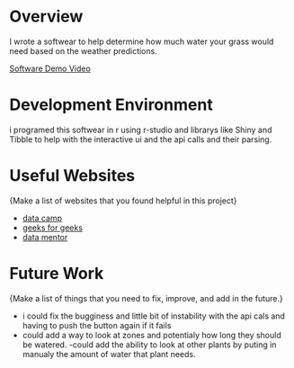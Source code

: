 # Overview

I wrote a softwear to help determine how much water your grass would need based on the weather predictions.

[Software Demo Video](https://youtu.be/xv1ZUCxhoIM)

# Development Environment

i programed this softwear in r using r-studio 
and librarys like Shiny and Tibble to help with the interactive ui and the api calls and their parsing.

# Useful Websites

{Make a list of websites that you found helpful in this project}

- [data camp](https://www.datacamp.com/tutorial/r-studio-tutorial)
- [geeks for geeks](https://www.geeksforgeeks.org/)
- [data mentor](https://www.datamentor.io/r-programming)

# Future Work

{Make a list of things that you need to fix, improve, and add in the future.}

- i could fix the bugginess and little bit of instability with the api cals and having to push the button again if it fails 
- could add a way to look at zones and potentialy how long they should be watered.
-could add the ability to look at other plants by puting in manualy the amount of water that plant needs.
